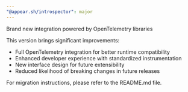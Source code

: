 ```yaml
---
"@appear.sh/introspector": major
---
```


Brand new integration powered by OpenTelemetry libraries

This version brings significant improvements:

- Full OpenTelemetry integration for better runtime compatibility
- Enhanced developer experience with standardized instrumentation
- New interface design for future extensibility
- Reduced likelihood of breaking changes in future releases

For migration instructions, please refer to the README.md file.

